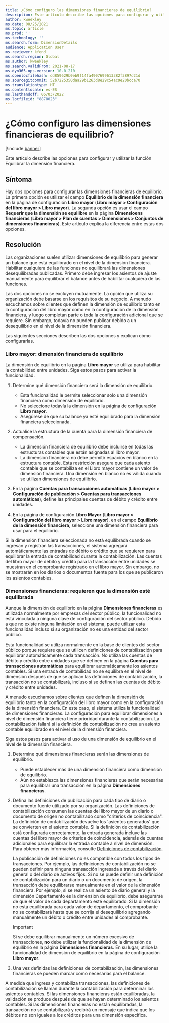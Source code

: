 ```yaml
---
title: ¿Cómo configuro las dimensiones financieras de equilibrio?
description: Este artículo describe las opciones para configurar y utilizar la función Equilibrar la dimensión financiera.
author: kweekley
ms.date: 08/25/2021
ms.topic: article
ms.prod: ''
ms.technology: ''
ms.search.form: DimensionDetails
audience: Application User
ms.reviewer: kfend
ms.search.region: Global
ms.author: kweekley
ms.search.validFrom: 2021-08-17
ms.dyn365.ops.version: 10.0.210
ms.openlocfilehash: dd859629b0eb9f14fa4907699613382f3897d21d
ms.sourcegitcommit: 52b7225350daa29b1263d8e29c54ac9e20bcca70
ms.translationtype: HT
ms.contentlocale: es-ES
ms.lasthandoff: 06/03/2022
ms.locfileid: "8878023"
---
```

# <a name="how-do-i-set-up-balancing-financial-dimensions"></a>¿Cómo configuro las dimensiones financieras de equilibrio?

[!include [banner](../includes/banner.md)]

Este artículo describe las opciones para configurar y utilizar la función Equilibrar la dimensión financiera.

## <a name="symptom"></a>Síntoma

Hay dos opciones para configurar las dimensiones financieras de equilibrio. La primera opción es utilizar el campo **Equilibrio de la dimensión financiera** en la página de configuración **Libro mayor** (**Libro mayor \> Configuración del libro mayor \> Libro mayor**). La segunda opción es usar el campo **Requerir que la dimensión se equilibre** en la página **Dimensioens financieras** (**Libro mayor > Plan de cuentas \> Dimensiones \> Conjuntos de dimensiones financieras**). Este artículo explica la diferencia entre estas dos opciones.

## <a name="resolution"></a>Resolución

Las organizaciones suelen utilizar dimensiones de equilibrio para generar un balance que está equilibrado en el nivel de la dimensión financiera. Habilitar cualquiera de las funciones no equilibrará las dimensiones desequilibradas publicadas. Primero debe ingresar los asientos de ajuste manualmente para equilibrar el balance antes de habilitar cualquiera de las funciones.

Las dos opciones no se excluyen mutuamente. La opción que utiliza su organización debe basarse en los requisitos de su negocio. A menudo escuchamos sobre clientes que definen la dimensión de equilibrio tanto en la configuración del libro mayor como en la configuración de la dimensión financiera, y luego completan parte o toda la configuración adicional que se requiere. Sin embargo, todavía no pueden publicar debido a un desequilibrio en el nivel de la dimensión financiera.

Las siguientes secciones describen las dos opciones y explican cómo configurarlas.

### <a name="ledger--balancing-financial-dimension"></a>Libro mayor: dimensión financiera de equilibrio

La dimensión de equilibrio en la página **Libro mayor** se utiliza para habilitar la contabilidad entre unidades. Siga estos pasos para activar la funcionalidad.

1. Determine qué dimensión financiera será la dimensión de equilibrio.

    - Esta funcionalidad le permite seleccionar solo una dimensión financiera como dimensión de equilibrio.
    - No seleccione todavía la dimensión en la página de configuración **Libro mayor**.
    - Asegúrese de que su balance ya esté equilibrado para la dimensión financiera seleccionada.

2. Actualice la estructura de la cuenta para la dimensión financiera de compensación.

    - La dimensión financiera de equilibrio debe incluirse en todas las estructuras contables que están asignadas al libro mayor.
    - La dimensión financiera no debe permitir espacios en blanco en la estructura contable. Esta restricción asegura que cada asiento contable que se contabiliza en el Libro mayor contiene un valor de dimensión financiera. Una dimensión en blanco no es válida cuando se utilizan dimensiones de equilibrio.

3. En la página **Cuentas para transacciones automáticas** (**Libro mayor \> Configuración de publicación \> Cuentas para transacciones automáticas**), define las principales cuentas de débito y crédito entre unidades.
4. En la página de configuración **Libro Mayor** (**Libro mayor \> Configuración del libro mayor \> Libro mayor**), en el campo **Equilibrio de la dimensión financiera**, seleccione una dimensión financiera para usar para el equilibrio.

Si la dimensión financiera seleccionada no está equilibrada cuando se ingresan y registran las transacciones, el sistema agregará automáticamente las entradas de débito o crédito que se requieren para equilibrar la entrada de contabilidad durante la contabilización. Las cuentas del libro mayor de débito y crédito para la transacción entre unidades se muestran en el comprobante registrado en el libro mayor. Sin embargo, no se mostrarán en los diarios o documentos fuente para los que se publicaron los asientos contables.

### <a name="financial-dimensions--require-the-dimension-to-be-balanced"></a>Dimensiones financieras: requieren que la dimensión esté equilibrada

Aunque la dimensión de equilibrio en la página **Dimensiones financieras** es utilizada normalmente por empresas del sector público, la funcionalidad no está vinculada a ninguna clave de configuración del sector público. Debido a que no existe ninguna limitación en el sistema, puede utilizar esta funcionalidad incluso si su organización no es una entidad del sector público.

Esta funcionalidad se utiliza normalmente en la base de clientes del sector público porque requiere que se utilicen definiciones de contabilización para equilibrar automáticamente cada transacción. No utiliza las cuentas de débito y crédito entre unidades que se definen en la página **Cuentas para transacciones automáticas** para equilibrar automáticamente los asientos contables. Si una entrada de contabilidad no se equilibra en el nivel de dimensión después de que se aplican las definiciones de contabilización, la transacción no se contabilizará, incluso si se definen las cuentas de débito y crédito entre unidades.

A menudo escuchamos sobre clientes que definen la dimensión de equilibrio tanto en la configuración del libro mayor como en la configuración de la dimensión financiera. En este caso, el sistema utiliza la funcionalidad de dimensiones financieras. La configuración para equilibrar dimensiones a nivel de dimensión financiera tiene prioridad durante la contabilización. La contabilización fallará si la definición de contabilización no crea un asiento contable equilibrado en el nivel de la dimensión financiera.

Siga estos pasos para activar el uso de una dimensión de equilibrio en el nivel de la dimensión financiera.

1. Determine qué dimensiones financieras serán las dimensiones de equilibrio.

    - Puede establecer más de una dimensión financiera como dimensión de equilibrio.
    - Aún no establezca las dimensiones financieras que serán necesarias para equilibrar una transacción en la página **Dimensiones financieras**.

2. Defina las definiciones de publicación para cada tipo de diario o documento fuente utilizado por su organización. Las definiciones de contabilización consumen las cuentas del libro mayor de un diario o documento de origen no contabilizado como "criterios de coincidencia". La definición de contabilización devuelve los 'asientos generados' que se convierten en el asiento contable. Si la definición de contabilización está configurada correctamente, la entrada generada incluye las cuentas del libro mayor de criterios de coincidencia, además de cuentas adicionales para equilibrar la entrada contable a nivel de dimensión. Para obtener más información, consulte [Definiciones de contabilización](posting-definitions.md). 
   
   La publicación de definiciones no es compatible con todos los tipos de transacciones. Por ejemplo, las definiciones de contabilización no se pueden definir para ninguna transacción ingresada a través del diario general o del diario de activos fijos. Si no se puede definir una definición de contabilización para un diario o un documento de origen, la transacción debe equilibrarse manualmente en el valor de la dimensión financiera. Por ejemplo, si se realiza un asiento de diario general y la dimensión Departamento es la dimensión de equilibrio, debe asegurarse de que el valor de cada departamento esté equilibrado.  Si la dimensión no está equilibrada para cada valor de departamento, el comprobante no se contabilizará hasta que se corrija el desequilibrio agregando manualmente un débito o crédito entre unidades al comprobante. 

    > [!IMPORTANT]
    > Si se debe equilibrar manualmente un número excesivo de transacciones, **no** debe utilizar la funcionalidad de la dimensión de equilibrio en la página **Dimensiones financieras**. En su lugar, utilice la funcionalidad de dimensión de equilibrio en la página de configuración **Libro mayor**.

3. Una vez definidas las definiciones de contabilización, las dimensiones financieras se pueden marcar como necesarias para el balance.

A medida que ingresa y contabiliza transacciones, las definiciones de contabilización se llaman durante la contabilización para determinar los asientos contables. Si las dimensiones financieras están equilibradas, la validación se produce después de que se hayan determinado los asientos contables. Si las dimensiones financieras no están equilibradas, la transacción no se contabilizará y recibirá un mensaje que indica que los débitos no son iguales a los créditos para una dimensión específica.
